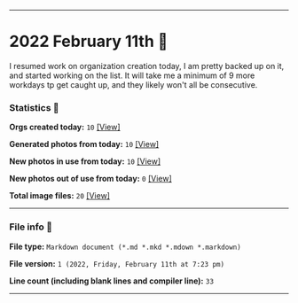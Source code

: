 
***

# 2022 February 11th 📅

I resumed work on organization creation today, I am pretty backed up on it, and started working on the list. It will take me a minimum of 9 more workdays tp get caught up, and they likely won't all be consecutive.

<!-- I will (hopefully) be creating new organizations at some point later this month. At the moment, I have become overloaded, and need to take a break. The list keeps growing faster than I can catch up on it, and it would have taken 3+ more consecutive days of work, which I can't do right now. !-->

### Statistics 📝

**Orgs created today:** `10` [[View]](/NewOrgs/2022/02_February/README.md#february-11th-2022)

**Generated photos from today:** `10` [[View]](/OrganizationGraphics/ByDate/2022/02_February/11/Generated/)

**New photos in use from today:** `10` [[View]](/OrganizationGraphics/ByDate/2022/02_February/11/Used/)

**New photos out of use from today:** `0` [[View]](/OrganizationGraphics/ByDate/2022/02_February/11/Unused/)

**Total image files:** `20` [[View]](/OrganizationGraphics/ByDate/2022_February/11/)

***

### File info 📜

**File type:** `Markdown document (*.md *.mkd *.mdown *.markdown)`

**File version:** `1 (2022, Friday, February 11th at 7:23 pm)`

**Line count (including blank lines and compiler line):** `33`

***
